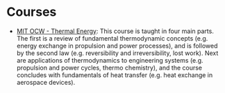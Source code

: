 # Courses

* [MIT OCW - Thermal Energy](https://ocw.mit.edu/courses/aeronautics-and-astronautics/16-050-thermal-energy-fall-2002/): This course is taught in four main parts. The first is a review of fundamental thermodynamic concepts (e.g. energy exchange in propulsion and power processes), and is followed by the second law (e.g. reversibility and irreversibility, lost work). Next are applications of thermodynamics to engineering systems (e.g. propulsion and power cycles, thermo chemistry), and the course concludes with fundamentals of heat transfer (e.g. heat exchange in aerospace devices).

